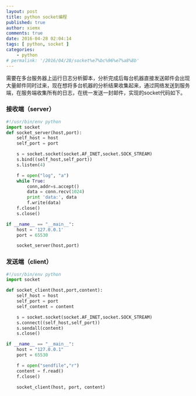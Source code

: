```yaml
---
layout: post
title: python socket编程
published: true
author: xiemx
comments: true
date: 2016-04-28 02:04:14
tags: [ python, socket ]
categories:
    - python
# permalink: '/2016/04/28/socket%e7%bc%96%e7%a8%8b'
---
```

需要在多台服务器上运行日志分析脚本，分析完成后每台机器直接发送邮件会出现大量邮件同时过来，现在想将多台机器的分析结果收集起来，通过网络发送到服务端，在服务端收集所有的日志，在统一发送一封邮件，实现的socket代码如下。

### 接收端（server）
```python
#!/usr/bin/env python
import socket
def socket_server(host,port):
    self_host = host
    self_port = port

    s = socket.socket(socket.AF_INET,socket.SOCK_STREAM)
    s.bind((self_host,self_port))
    s.listen(4)

    f = open("log", "a")
    while True:
        conn,addr=s.accept()
        data = conn.recv(1024)
        print 'data:', data
        f.write(data)
    f.close()
    s.close()

if __name__ == "__main__":
    host = '127.0.0.1'
    port = 65530

    socket_server(host,port)
```
### 发送端（client）
```python
#!/usr/bin/env python
import socket

def socket_client(host,port,content):
    self_host = host
    self_port = port
    self_content = content

    s = socket.socket(socket.AF_INET,socket.SOCK_STREAM)
    s.connect((self_host,self_port))
    s.sendall(content)
    s.close()

if __name__ == "__main__":
    host = "127.0.0.1"
    port = 65530

    f = open("sendfile","r")
    content = f.read()
    f.close()

    socket_client(host, port, content)
```